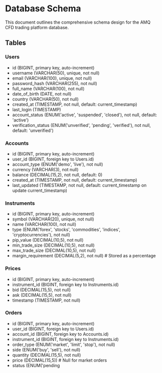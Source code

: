 # Database Schema

This document outlines the comprehensive schema design for the AMQ CFD trading platform database.

## Tables

### Users
- id (BIGINT, primary key, auto-increment)
- username (VARCHAR(50), unique, not null)
- email (VARCHAR(100), unique, not null)
- password_hash (VARCHAR(255), not null)
- full_name (VARCHAR(100), not null)
- date_of_birth (DATE, not null)
- country (VARCHAR(50), not null)
- created_at (TIMESTAMP, not null, default: current_timestamp)
- last_login (TIMESTAMP)
- account_status (ENUM('active', 'suspended', 'closed'), not null, default: 'active')
- verification_status (ENUM('unverified', 'pending', 'verified'), not null, default: 'unverified')

### Accounts
- id (BIGINT, primary key, auto-increment)
- user_id (BIGINT, foreign key to Users.id)
- account_type (ENUM('demo', 'live'), not null)
- currency (VARCHAR(3), not null)
- balance (DECIMAL(15,2), not null, default: 0)
- created_at (TIMESTAMP, not null, default: current_timestamp)
- last_updated (TIMESTAMP, not null, default: current_timestamp on update current_timestamp)

### Instruments
- id (BIGINT, primary key, auto-increment)
- symbol (VARCHAR(20), unique, not null)
- name (VARCHAR(100), not null)
- type (ENUM('forex', 'stocks', 'commodities', 'indices', 'cryptocurrencies'), not null)
- pip_value (DECIMAL(10,5), not null)
- min_trade_size (DECIMAL(10,5), not null)
- max_trade_size (DECIMAL(10,5), not null)
- margin_requirement (DECIMAL(5,2), not null)  # Stored as a percentage

### Prices
- id (BIGINT, primary key, auto-increment)
- instrument_id (BIGINT, foreign key to Instruments.id)
- bid (DECIMAL(15,5), not null)
- ask (DECIMAL(15,5), not null)
- timestamp (TIMESTAMP, not null)

### Orders
- id (BIGINT, primary key, auto-increment)
- user_id (BIGINT, foreign key to Users.id)
- account_id (BIGINT, foreign key to Accounts.id)
- instrument_id (BIGINT, foreign key to Instruments.id)
- order_type (ENUM('market', 'limit', 'stop'), not null)
- side (ENUM('buy', 'sell'), not null)
- quantity (DECIMAL(15,5), not null)
- price (DECIMAL(15,5))  # Null for market orders
- status (ENUM('pending
